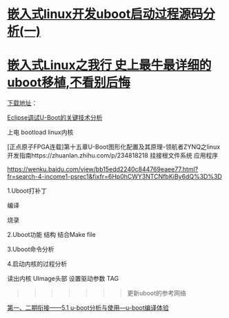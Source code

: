 ﻿
# [嵌入式linux开发uboot启动过程源码分析(一)](https://www.cnblogs.com/cyyljw/p/10998066.html)
# [嵌入式Linux之我行 史上最牛最详细的uboot移植,不看别后悔](https://wenku.baidu.com/view/2901686eb84ae45c3b358c1d.html)
[下载地址](https://ftp.denx.de/pub/u-boot/u-boot-2021.04-rc2.tar.bz2)：


[Eclipse调试U-Boot的关键技术分析](https://max.book118.com/html/2019/0404/6003123132002021.shtm)

上电
bootload 
linux内核

[正点原子FPGA连载]第十五章U-Boot图形化配置及其原理-领航者ZYNQ之linux开发指南https://zhuanlan.zhihu.com/p/234818218
挂接根文件系统
应用程序

https://wenku.baidu.com/view/bb15edd2240c844769eaee77.html?fr=search-4-income1-psrec1&fixfr=6Hp0hCWY3NTCNfbKiBy6dQ%3D%3D


1.Uboot打补丁


编译


烧录



2.Uboot功能   结构   结合Make file


3.Uboot命令分析



4.启动内核的过程分析


读出内核
UImage头部
设置驱动参数  TAG









>>>>>>> 更新uboot的参考网络

[第一、二期衔接——5.1 u-boot分析与使用—u-boot编译体验](https://www.pianshen.com/article/38981460836/)